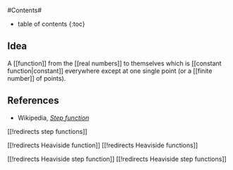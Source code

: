 
#Contents#
* table of contents
{:toc}

## Idea

A [[function]] from the [[real numbers]] to themselves which is [[constant function|constant]] everywhere except at one single point (or a [[finite number]] of points).

## References

* Wikipedia, _[Step function](https://en.wikipedia.org/wiki/Step_function)_

[[!redirects step functions]]

[[!redirects Heaviside function]]
[[!redirects Heaviside functions]]

[[!redirects Heaviside step function]]
[[!redirects Heaviside step functions]]